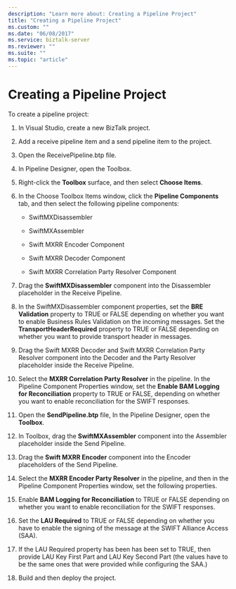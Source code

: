 ```yaml
---
description: "Learn more about: Creating a Pipeline Project"
title: "Creating a Pipeline Project"
ms.custom: ""
ms.date: "06/08/2017"
ms.service: biztalk-server
ms.reviewer: ""
ms.suite: ""
ms.topic: "article"
---
```

# Creating a Pipeline Project
To create a pipeline project:  
  
1.  In Visual Studio, create a new BizTalk project.  
  
2.  Add a receive pipeline item and a send pipeline item to the project.  
  
3.  Open the ReceivePipeline.btp file.  
  
4.  In Pipeline Designer, open the Toolbox.  
  
5.  Right-click the **Toolbox** surface, and then select **Choose Items**.  
  
6.  In the Choose Toolbox Items window, click the **Pipeline Components** tab, and then select the following pipeline components:  
  
    -   SwiftMXDisassembler  
  
    -   SwiftMXAssembler  
  
    -   Swift MXRR Encoder Component  
  
    -   Swift MXRR Decoder Component  
  
    -   Swift MXRR Correlation Party Resolver Component  
  
7.  Drag the **SwiftMXDisassembler** component into the Disassembler placeholder in the Receive Pipeline.  
  
8.  In the SwiftMXDisassembler component properties, set the **BRE Validation** property to TRUE or FALSE depending on whether you want to enable Business Rules Validation on the incoming messages. Set the **TransportHeaderRequired** property to TRUE or FALSE depending on whether you want to provide transport header in messages.  
  
9. Drag the Swift MXRR Decoder and Swift MXRR Correlation Party Resolver component into the Decoder and the Party Resolver placeholder inside the Receive Pipeline.  
  
10. Select the **MXRR Correlation Party Resolver** in the pipeline. In the Pipeline Component Properties window, set the **Enable BAM Logging for Reconciliation** property to TRUE or FALSE, depending on whether you want to enable reconciliation for the SWIFT responses.  
  
11. Open the **SendPipeline.btp** file, In the Pipeline Designer, open the **Toolbox**.  
  
12. In Toolbox, drag the **SwiftMXAssembler** component into the Assembler placeholder inside the Send Pipeline.  
  
13. Drag the **Swift MXRR Encoder** component into the Encoder placeholders of the Send Pipeline.  
  
14. Select the **MXRR Encoder Party Resolver** in the pipeline, and then in the Pipeline Component Properties window, set the following properties.  
  
15. Enable **BAM Logging for Reconciliation** to TRUE or FALSE depending on whether you want to enable reconciliation for the SWIFT responses.  
  
16. Set the **LAU Required** to TRUE or FALSE depending on whether you have to enable the signing of the message at the SWIFT Alliance Access (SAA).  
  
17. If the LAU Required property has been has been set to TRUE, then provide LAU Key First Part and LAU Key Second Part (the values have to be the same ones that were provided while configuring the SAA.)  
  
18. Build and then deploy the project.

